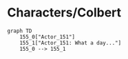 # Characters/Colbert


```mermaid
graph TD
    155_0["Actor_151"]
    155_1["Actor_151: What a day..."]
    155_0 --> 155_1
```